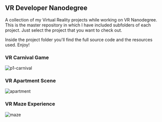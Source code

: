 ## VR Developer Nanodegree
A collection of my Virtual Reality projects while working on VR Nanodegree. This is the master repository in which I have included subfolders of each project. Just select the project that you want to check out.

Inside the project folder you'll find the full source code and the resources used. Enjoy!

### VR Carnival Game
![p1-carnival](https://user-images.githubusercontent.com/5642644/31479377-c33755c4-aee4-11e7-97b3-4a083bd3b4cf.PNG)


### VR Apartment Scene
![apartment](https://user-images.githubusercontent.com/5642644/31514009-4178d6be-af5e-11e7-8a47-da04d1968bc7.PNG)

### VR Maze Experience
![maze](https://user-images.githubusercontent.com/5642644/31522083-1745e514-af7a-11e7-8083-e536dc73019b.PNG)
